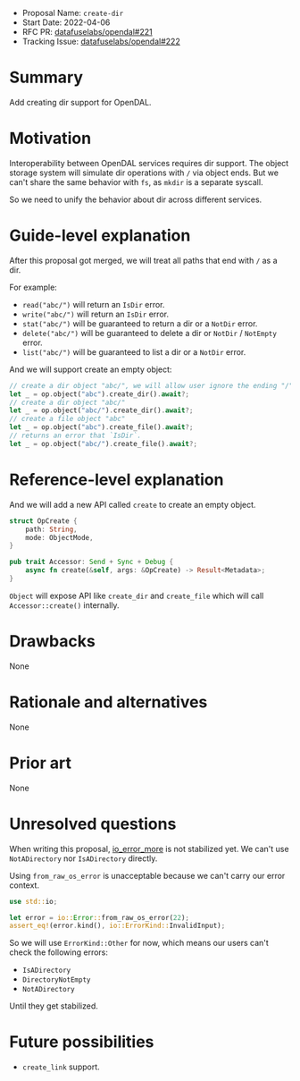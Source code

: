 - Proposal Name: `create-dir`
- Start Date: 2022-04-06
- RFC PR: [datafuselabs/opendal#221](https://github.com/datafuselabs/opendal/pull/221)
- Tracking Issue: [datafuselabs/opendal#222](https://github.com/datafuselabs/opendal/issues/222)

# Summary

Add creating dir support for OpenDAL.

# Motivation

Interoperability between OpenDAL services requires dir support. The object storage system will simulate dir operations with `/` via object ends. But we can't share the same behavior with `fs`, as `mkdir` is a separate syscall.

So we need to unify the behavior about dir across different services.

# Guide-level explanation

After this proposal got merged, we will treat all paths that end with `/` as a dir.

For example:

- `read("abc/")` will return an `IsDir` error.
- `write("abc/")` will return an `IsDir` error.
- `stat("abc/")` will be guaranteed to return a dir or a `NotDir` error.
- `delete("abc/")` will be guaranteed to delete a dir or `NotDir` / `NotEmpty` error.
- `list("abc/")` will be guaranteed to list a dir or a `NotDir` error.

And we will support create an empty object:

```rust
// create a dir object "abc/", we will allow user ignore the ending "/"
let _ = op.object("abc").create_dir().await?;
// create a dir object "abc/"
let _ = op.object("abc/").create_dir().await?;
// create a file object "abc"
let _ = op.object("abc").create_file().await?;
// returns an error that `IsDir`.
let _ = op.object("abc/").create_file().await?; 
```

# Reference-level explanation

And we will add a new API called `create` to create an empty object.

```rust
struct OpCreate {
    path: String,
    mode: ObjectMode,
}

pub trait Accessor: Send + Sync + Debug {
    async fn create(&self, args: &OpCreate) -> Result<Metadata>;
}
```

`Object` will expose API like `create_dir` and `create_file` which will call `Accessor::create()` internally.

# Drawbacks

None

# Rationale and alternatives

None

# Prior art

None

# Unresolved questions

When writing this proposal, [io_error_more](https://github.com/rust-lang/rust/issues/86442) is not stabilized yet. We can't use `NotADirectory` nor `IsADirectory` directly.

Using `from_raw_os_error` is unacceptable because we can't carry our error context.

```rust
use std::io;

let error = io::Error::from_raw_os_error(22);
assert_eq!(error.kind(), io::ErrorKind::InvalidInput);
```

So we will use `ErrorKind::Other` for now, which means our users can't check the following errors:

- `IsADirectory`
- `DirectoryNotEmpty`
- `NotADirectory`

Until they get stabilized.

# Future possibilities

- `create_link` support.
